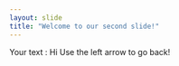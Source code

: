 ```yaml
---
layout: slide
title: "Welcome to our second slide!"
---
```

Your text : Hi 
Use the left arrow to go back!
